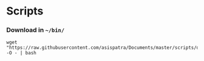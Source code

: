 # Scripts

### Download in `~/bin/`
```
wget "https://raw.githubusercontent.com/asispatra/Documents/master/scripts/download.sh" -O - | bash
```
